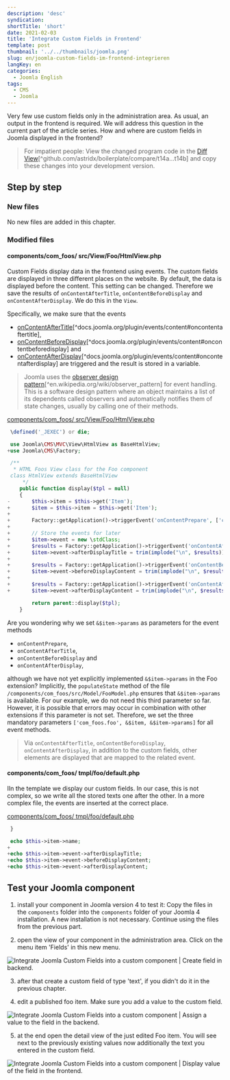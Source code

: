 ```yaml
---
description: 'desc'
syndication:
shortTitle: 'short'
date: 2021-02-03
title: 'Integrate Custom Fields in Frontend'
template: post
thumbnail: '../../thumbnails/joomla.png'
slug: en/joomla-custom-fields-im-frontend-integrieren
langKey: en
categories:
  - Joomla English
tags:
  - CMS
  - Joomla
---
```


Very few use custom fields only in the administration area. As usual, an output in the frontend is required. We will address this question in the current part of the article series. How and where are custom fields in Joomla displayed in the frontend?<!-- \index{custom fields!frontend} -->

> For impatient people: View the changed program code in the [Diff View](https://codeberg.org/astrid/j4examplecode/compare/t14a...t14b)[^github.com/astridx/boilerplate/compare/t14a...t14b] and copy these changes into your development version.

## Step by step

### New files

No new files are added in this chapter.

### Modified files

<!-- prettier-ignore -->
#### components/com\_foos/ src/View/Foo/HtmlView.php

Custom Fields display data in the frontend using events. The custom fields are displayed in three different places on the website. By default, the data is displayed before the content. This setting can be changed. Therefore we save the results of `onContentAfterTitle`, `onContentBeforeDisplay` and `onContentAfterDisplay`. We do this in the `View`.

Specifically, we make sure that the events<!-- \index{Event!onContentAfterDisplay} --><!-- \index{Event!onContentBeforeDisplay} --><!-- \index{Event!onContentAfterTitle} -->

- [onContentAfterTitle](https://docs.joomla.org/Plugin/Events/Content#onContentAfterTitle)[^docs.joomla.org/plugin/events/content#oncontentaftertitle],
- [onContentBeforeDisplay](https://docs.joomla.org/Plugin/Events/Content#onContentBeforeDisplay)[^docs.joomla.org/plugin/events/content#oncontentbeforedisplay] and
- [onContentAfterDisplay](https://docs.joomla.org/Plugin/Events/Content#onContentAfterDisplay)[^docs.joomla.org/plugin/events/content#oncontentafterdisplay]
  are triggered and the result is stored in a variable.

> Joomla uses the [observer design pattern](https://en.wikipedia.org/wiki/Observer_pattern)[^en.wikipedia.org/wiki/observer_pattern] for event handling. This is a software design pattern where an object maintains a list of its dependents called observers and automatically notifies them of state changes, usually by calling one of their methods.<!-- \index{design pattern!observer} -->

[components/com_foos/ src/View/Foo/HtmlView.php ](https://github.com/astridx/boilerplate/blob/54b05b97d53ba27cb0a07f1c3f6ba5aa344e2750/src/components/com_foos/src/View/Foo/HtmlView.php)

```php {diff}
 \defined('_JEXEC') or die;

 use Joomla\CMS\MVC\View\HtmlView as BaseHtmlView;
+use Joomla\CMS\Factory;

 /**
  * HTML Foos View class for the Foo component
 class HtmlView extends BaseHtmlView
 	 */
 	public function display($tpl = null)
 	{
-		$this->item = $this->get('Item');
+		$item = $this->item = $this->get('Item');
+
+		Factory::getApplication()->triggerEvent('onContentPrepare', ['com_foos.foo', &$item, &$item->params]);
+
+		// Store the events for later
+		$item->event = new \stdClass;
+		$results = Factory::getApplication()->triggerEvent('onContentAfterTitle', ['com_foos.foo', &$item, &$item->params]);
+		$item->event->afterDisplayTitle = trim(implode("\n", $results));
+
+		$results = Factory::getApplication()->triggerEvent('onContentBeforeDisplay', ['com_foos.foo', &$item, &$item->params]);
+		$item->event->beforeDisplayContent = trim(implode("\n", $results));
+
+		$results = Factory::getApplication()->triggerEvent('onContentAfterDisplay', ['com_foos.foo', &$item, &$item->params]);
+		$item->event->afterDisplayContent = trim(implode("\n", $results));

 		return parent::display($tpl);
 	}
```

Are you wondering why we set `&$item->params` as parameters for the event methods 

- `onContentPrepare`, 
- `onContentAfterTitle`, 
- `onContentBeforeDisplay` and 
- `onContentAfterDisplay`, 

although we have not yet explicitly implemented `&$item->params` in the Foo extension? Implicitly, the `populateState` method of the file `/components/com_foos/src/Model/FooModel.php` ensures that `&$item->params` is available. For our example, we do not need this third parameter so far. However, it is possible that errors may occur in combination with other extensions if this parameter is not set. Therefore, we set the three mandatory parameters `['com_foos.foo', &$item, &$item->params]` for all event methods.

> Via `onContentAfterTitle`, `onContentBeforeDisplay`, `onContentAfterDisplay`, in addition to the custom fields, other elements are displayed that are mapped to the related event.

<!-- prettier-ignore -->
#### components/com\_foos/ tmpl/foo/default.php

IIn the template we display our custom fields. In our case, this is not complex, so we write all the stored texts one after the other. In a more complex file, the events are inserted at the correct place.

[components/com_foos/ tmpl/foo/default.php](https://github.com/astridx/boilerplate/blob/6f52944757be5b7839c787338dc81932d7d25b59/src/components/com_foos/tmpl/foo/default.php)

```php {diff}
 }

 echo $this->item->name;
+
+echo $this->item->event->afterDisplayTitle;
+echo $this->item->event->beforeDisplayContent;
+echo $this->item->event->afterDisplayContent;

```

## Test your Joomla component

1. install your component in Joomla version 4 to test it: Copy the files in the `components` folder into the `components` folder of your Joomla 4 installation. A new installation is not necessary. Continue using the files from the previous part.

2. open the view of your component in the administration area. Click on the menu item 'Fields' in this new menu.

![Integrate Joomla Custom Fields into a custom component | Create field in backend.](/images/j4x17x1.png)

3. after that create a custom field of type 'text', if you didn't do it in the previous chapter.

4. edit a published foo item. Make sure you add a value to the custom field.

![Integrate Joomla Custom Fields into a custom component | Assign a value to the field in the backend.](/images/j4x18x1.png)

5. at the end open the detail view of the just edited Foo item. You will see next to the previously existing values now additionally the text you entered in the custom field.

![Integrate Joomla Custom Fields into a custom component | Display value of the field in the frontend.](/images/j4x18x2.png)
<img src="https://vg08.met.vgwort.de/na/f1c914654a9a44ddb7f8d78ec2f89fe8" width="1" height="1" alt="">
